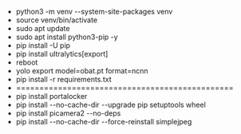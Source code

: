 - python3 -m venv --system-site-packages venv
- source venv/bin/activate
- sudo apt update
- sudo apt install python3-pip -y
- pip install -U pip 
- pip install ultralytics[export]
- reboot
- yolo export model=obat.pt format=ncnn
- pip install -r requirements.txt
- ===============================================
- pip install portalocker
- pip install --no-cache-dir --upgrade pip setuptools wheel
- pip install picamera2 --no-deps
- pip install --no-cache-dir --force-reinstall simplejpeg